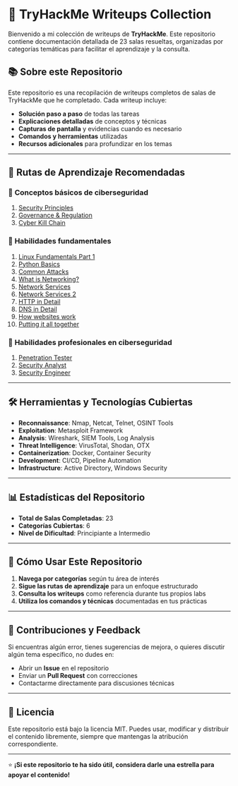 # 🎯 TryHackMe Writeups Collection

Bienvenido a mi colección de writeups de **TryHackMe**. Este repositorio contiene documentación detallada de 23 salas resueltas, organizadas por categorías temáticas para facilitar el aprendizaje y la consulta.

## 📚 Sobre este Repositorio

Este repositorio es una recopilación de writeups completos de salas de TryHackMe que he completado. Cada writeup incluye:

- **Solución paso a paso** de todas las tareas
- **Explicaciones detalladas** de conceptos y técnicas
- **Capturas de pantalla** y evidencias cuando es necesario
- **Comandos y herramientas** utilizadas
- **Recursos adicionales** para profundizar en los temas


---

## 🎯 Rutas de Aprendizaje Recomendadas

### 🔰 **Conceptos básicos de ciberseguridad**
1. [Security Principles](https://github.com/Ismaeldevs/CTF-Writeups/TryHackMe/1.%20Cyber%20Security%20Basics/1.%20Security%20Principles)
2. [Governance & Regulation](https://github.com/Ismaeldevs/CTF-Writeups/tree/67ea07f29748b4c68778cad581358fc326611cb1/TryHackMe/1.%20Cyber%20Security%20Basics/2.%20Governance%20%26%20Regulation) 
3. [Cyber Kill Chain](https://github.com/Ismaeldevs/CTF-Writeups/tree/67ea07f29748b4c68778cad581358fc326611cb1/TryHackMe/1.%20Cyber%20Security%20Basics/3.%20Cyber%20Kill%20Chain) 

### 🔸 **Habilidades fundamentales**
1. [Linux Fundamentals Part 1](./Red%20Team%20Fundamentals/)
2. [Python Basics](./Red%20Team%20Engagements/)
3. [Common Attacks](./Passive%20Reconnaissance/)
4. [What is Networking?](./Active%20Reconnaissance/)
5. [Network Services](./Active%20Reconnaissance/)
6. [Network Services 2](./Active%20Reconnaissance/)
7. [HTTP in Detail](./Active%20Reconnaissance/)
8. [DNS in Detail](./Active%20Reconnaissance/)
9. [How websites work](./Nmap/)
10. [Putting it all together](./Metasploit%20Introduction/)

### 🔹 **Habilidades profesionales en ciberseguridad**
1. [Penetration Tester](./DFIR%20An%20introduction/)
2. [Security Analyst](./Intro%20to%20Detection%20Engineering/)
3. [Security Engineer](./Traffic%20Analysis%20Essentials/)


---

## 🛠️ Herramientas y Tecnologías Cubiertas

- **Reconnaissance**: Nmap, Netcat, Telnet, OSINT Tools
- **Exploitation**: Metasploit Framework
- **Analysis**: Wireshark, SIEM Tools, Log Analysis
- **Threat Intelligence**: VirusTotal, Shodan, OTX
- **Containerization**: Docker, Container Security
- **Development**: CI/CD, Pipeline Automation
- **Infrastructure**: Active Directory, Windows Security

---

## 📊 Estadísticas del Repositorio

- **Total de Salas Completadas**: 23
- **Categorías Cubiertas**: 6
- **Nivel de Dificultad**: Principiante a Intermedio

---


## 📝 Cómo Usar Este Repositorio

1. **Navega por categorías** según tu área de interés
2. **Sigue las rutas de aprendizaje** para un enfoque estructurado
3. **Consulta los writeups** como referencia durante tus propios labs
4. **Utiliza los comandos y técnicas** documentadas en tus prácticas

---

## 🤝 Contribuciones y Feedback

Si encuentras algún error, tienes sugerencias de mejora, o quieres discutir algún tema específico, no dudes en:

- Abrir un **Issue** en el repositorio
- Enviar un **Pull Request** con correcciones
- Contactarme directamente para discusiones técnicas

---

## 📄 Licencia

Este repositorio está bajo la licencia MIT. Puedes usar, modificar y distribuir el contenido libremente, siempre que mantengas la atribución correspondiente.

---

⭐ **¡Si este repositorio te ha sido útil, considera darle una estrella para apoyar el contenido!**